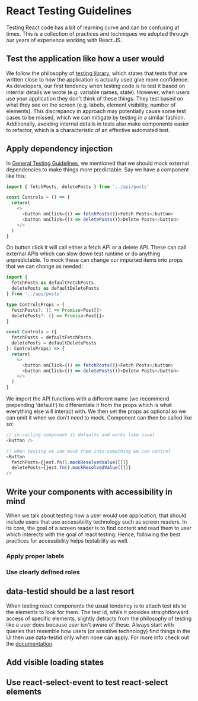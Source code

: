 # React Testing Guidelines

Testing React code has a bit of learning curve and can be confusing at times. This is a collection of practices and techniques we adopted through our years of experience working with React JS.

## Test the application like how a user would

We follow the philosophy of [testing library](https://testing-library.com/), which states that tests that are written close to how the application is actually used give more confidence. As developers, our first tendency when testing code is to test it based on internal details we wrote (e.g. variable names, state). However, when users use your application they don't think of these things. They test based on what they see on the screen (e.g. labels, element visibility, number of elements). This discrepancy in approach may potentially cause some test cases to be missed, which we can mitigate by testing in a similar fashion. Additionally, avoiding internal details in tests also make components easier to refactor, which is a characteristic of an effective automated test.

## Apply dependency injection
In [General Testing Guidelines](/standards/tests/general-testing-guidelines.md), we mentioned that we should mock external dependencies to make things more predictable. Say we have a component like this:
```Typescript
import { fetchPosts, deletePosts } from '../api/posts'

const Controls = () => {
  return(
    <>
      <button onClick={() => fetchPosts()}>Fetch Posts</button>
      <button onClick={() => deletePosts()}>Delete Posts</button>
    </>
  )
}
```
On button click it will call either a fetch API or a delete API. These can call external APIs which can slow down test runtime or do anything unpredictable. To mock these can change our imported items into props that we can change as needed:
```Typescript
import {
  fetchPosts as defaultFetchPosts,
  deletePosts as defaultDeletePosts
} from '../api/posts'

type ControlsProps = {
  fetchPosts?: () => Promise<Post[]>
  deletePosts?: () => Promise<Post[]>
}

const Controls = ({
  fetchPosts = defaultFetchPosts,
  deletePosts = defaultDeletePosts
}: ControlsProps) => {
  return(
    <>
      <button onClick={() => fetchPosts()}>Fetch Posts</button>
      <button onClick={() => deletePosts()}>Delete Posts</button>
    </>
  )
}
```
We import the API functions with a different name (we recommend prepending 'default') to differentiate it from the props which is what everything else will interact with. We then set the props as optional so we can omit it when we don't need to mock. Component can then be called like so:
```Typescript
// in calling component it defaults and works like usual
<Button />

// when testing we can mock them into something we can control
<Button
  fetchPosts={jest.fn().mockResolvedValue([])}
  deletePosts={jest.fn().mockResolvedValue([])}
/>
```

## Write your components with accessibility in mind

When we talk about testing how a user would use application, that should include users that use accessibility technology such as screen readers. In its core, the goal of a screen reader is to find content and read them to user which interects with the goal of react testing. Hence, following the best practices for accessibility helps testability as well.

### Apply proper labels

### Use clearly defined roles

## data-testid should be a last resort

When testing react components the usual tendency is to attach test ids to the elements to look for them. The test id, while it provides straightforward access of specific elements, slightly detracts from the philosophy of testing like a user does because user isn't aware of these. Always start with queries that resemble how users (or assistive technology) find things in the UI then use data-testid only when none can apply. For more info check out the [documentation](https://testing-library.com/docs/queries/about#priority).

## Add visible loading states

## Use react-select-event to test react-select elements
